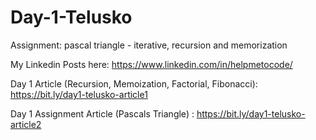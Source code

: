 # Day-1-Telusko
Assignment: pascal triangle - iterative, recursion and memorization


My Linkedin Posts here: https://www.linkedin.com/in/helpmetocode/

Day 1 Article (Recursion, Memoization, Factorial, Fibonacci): https://bit.ly/day1-telusko-article1

Day 1 Assignment Article (Pascals Triangle) : https://bit.ly/day1-telusko-article2
